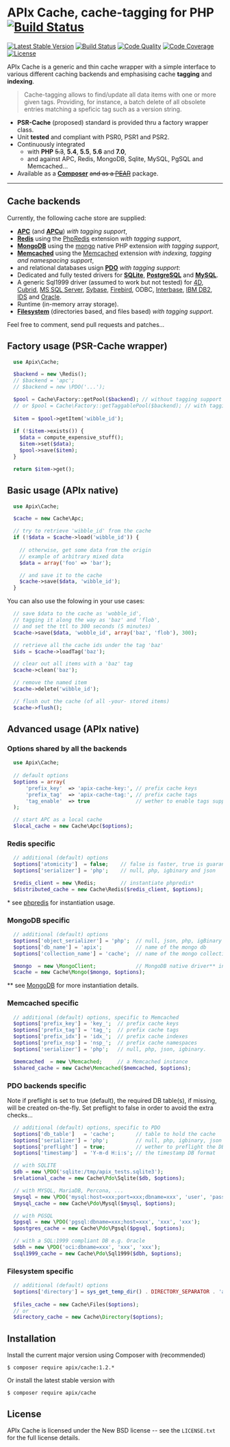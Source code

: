 APIx Cache, cache-tagging for PHP [![Build Status](https://travis-ci.org/frqnck/apix-cache.png?branch=master)](https://travis-ci.org/frqnck/apix-cache)
================================
[![Latest Stable Version](https://poser.pugx.org/apix/cache/v/stable.svg)](https://packagist.org/packages/apix/cache)  [![Build Status](https://scrutinizer-ci.com/g/frqnck/apix-cache/badges/build.png?b=master)](https://scrutinizer-ci.com/g/frqnck/apix-cache/build-status/master)  [![Code Quality](https://scrutinizer-ci.com/g/frqnck/apix-cache/badges/quality-score.png?b=master)](https://scrutinizer-ci.com/g/frqnck/apix-cache/?branch=master)  [![Code Coverage](https://scrutinizer-ci.com/g/frqnck/apix-cache/badges/coverage.png?b=master)](https://scrutinizer-ci.com/g/frqnck/apix-cache/?branch=master)  [![License](https://poser.pugx.org/apix/cache/license.svg)](https://packagist.org/packages/apix/cache)

APIx Cache is a generic and thin cache wrapper with a simple interface to various different caching backends and emphasising cache **tagging** and **indexing**.

> Cache-tagging allows to find/update all data items with one or more given tags. Providing, for instance, a batch delete of all obsolete entries matching a speficic tag such as a version string.

* **PSR-Cache** (proposed) standard is provided thru a factory wrapper class.
* Unit **tested** and compliant with PSR0, PSR1 and PSR2.
* Continuously integrated
  * with **PHP** ~~5.3~~, **5.4**, **5.5**, **5.6** and **7.0**,
  * and against APC, Redis, MongoDB, Sqlite, MySQL, PgSQL and Memcached...
* Available as a **[Composer](https://packagist.org/packages/apix/cache)** ~~and as a [PEAR](http://pear.ouarz.net)~~ package.

---

Cache backends
--------------
Currently, the following cache store are supplied:

* **[APC](http://php.net/book.apc.php)** (and **[APCu](http://pecl.php.net/package/APCu)**) *with tagging support*,
* **[Redis](http://redis.io)** using the [PhpRedis](https://github.com/nicolasff/phpredis) extension *with tagging support*,
* **[MongoDB](http://www.mongodb.org/)** using the [mongo](http://php.net/book.mongo.php) native PHP extension *with tagging support*,
* **[Memcached](http://memcached.org/)** using the [Memcached](http://php.net/book.memcached.php) extension *with indexing, tagging and namespacing support*,
* and relational databases usign **[PDO](http://php.net/book.pdo.php)** *with tagging support*:
 * Dedicated and fully tested drivers for **[SQLite](http://www.sqlite.org)**, **[PostgreSQL](http://www.postgresql.org)** and **[MySQL](http://www.mysql.com)**.
 * A generic Sql1999 driver (assumed to work but not tested) for [4D](http://www.4d.com/), [Cubrid](http://www.cubrid.org), [MS SQL Server](http://www.microsoft.com/sqlserver/), [Sybase](http://www.sybase.com), [Firebird](http://www.firebirdsql.org), ODBC, [Interbase](http://www.embarcadero.com/products/interbase), [IBM DB2](www.ibm.com/software/data/db2/), [IDS](http://www-01.ibm.com/software/data/informix/) and [Oracle](http://www.oracle.com/database/).
* Runtime (in-memory array storage).
* **[Filesystem](#filesystem-specific)** (directories based, and files based) *with tagging support*.

Feel free to comment, send pull requests and patches...

Factory usage (PSR-Cache wrapper)
-------------

```php
  use Apix\Cache;

  $backend = new \Redis();
  // $backend = 'apc';
  // $backend = new \PDO('...');

  $pool = Cache\Factory::getPool($backend); // without tagging support
  // or $pool = Cache\Factory::getTaggablePool($backend); // with tagging!
  
  $item = $pool->getItem('wibble_id');
  
  if (!$item->exists()) {
    $data = compute_expensive_stuff();
    $item->set($data);
    $pool->save($item);
  }

  return $item->get();
```

Basic usage (APIx native)
-----------

```php
  use Apix\Cache;

  $cache = new Cache\Apc;

  // try to retrieve 'wibble_id' from the cache
  if (!$data = $cache->load('wibble_id')) {
    
    // otherwise, get some data from the origin
    // example of arbitrary mixed data
    $data = array('foo' => 'bar');

    // and save it to the cache
    $cache->save($data, 'wibble_id');
  }
```
You can also use the folowing in your use cases: 
```php
  // save $data to the cache as 'wobble_id',
  // tagging it along the way as 'baz' and 'flob',
  // and set the ttl to 300 seconds (5 minutes)
  $cache->save($data, 'wobble_id', array('baz', 'flob'), 300);

  // retrieve all the cache ids under the tag 'baz'
  $ids = $cache->loadTag('baz');

  // clear out all items with a 'baz' tag
  $cache->clean('baz');

  // remove the named item
  $cache->delete('wibble_id');

  // flush out the cache (of all -your- stored items)
  $cache->flush();
```

Advanced usage (APIx native)
--------------
###  Options shared by all the backends
```php
  use Apix\Cache;
  
  // default options
  $options = array(
      'prefix_key'  => 'apix-cache-key:', // prefix cache keys
      'prefix_tag'  => 'apix-cache-tag:', // prefix cache tags
      'tag_enable'  => true               // wether to enable tags support
  );

  // start APC as a local cache
  $local_cache = new Cache\Apc($options);
```
### Redis specific
```php
  // additional (default) options
  $options['atomicity']  = false;    // false is faster, true is guaranteed
  $options['serializer'] = 'php';    // null, php, igbinary and json

  $redis_client = new \Redis;        // instantiate phpredis*
  $distributed_cache = new Cache\Redis($redis_client, $options);
```
\* see [phpredis](https://github.com/nicolasff/phpredis) for instantiation usage.

### MongoDB specific 
```php
  // additional (default) options
  $options['object_serializer'] = 'php';  // null, json, php, igBinary
  $options['db_name'] = 'apix';           // name of the mongo db
  $options['collection_name'] = 'cache';  // name of the mongo collection

  $mongo  = new \MongoClient;             // MongoDB native driver** instance
  $cache = new Cache\Mongo($mongo, $options);
```
\*\* see [MongoDB](http://php.net/manual/en/book.mongo.php) for more instantiation details.

### Memcached specific
```php
  // additional (default) options, specific to Memcached
  $options['prefix_key'] = 'key_';  // prefix cache keys
  $options['prefix_tag'] = 'tag_';  // prefix cache tags
  $options['prefix_idx'] = 'idx_';  // prefix cache indexes
  $options['prefix_nsp'] = 'nsp_';  // prefix cache namespaces
  $options['serializer'] = 'php';   // null, php, json, igbinary.

  $memcached  = new \Memcached;     // a Memcached instance
  $shared_cache = new Cache\Memcached($memcached, $options);
```
### PDO backends specific

Note if preflight is set to true (default), the required DB table(s), if missing, will be created on-the-fly. Set preflight to false in order to avoid the extra checks... 

```php
  // additional (default) options, specific to PDO
  $options['db_table']   = 'cache';       // table to hold the cache
  $options['serializer'] = 'php';         // null, php, igbinary, json
  $options['preflight']  = true;          // wether to preflight the DB
  $options['timestamp']  = 'Y-m-d H:i:s'; // the timestamp DB format

  // with SQLITE
  $db = new \PDO('sqlite:/tmp/apix_tests.sqlite3');
  $relational_cache = new Cache\Pdo\Sqlite($db, $options);

  // with MYSQL, MariaDB, Percona, ...
  $mysql = new \PDO('mysql:host=xxx;port=xxx;dbname=xxx', 'user', 'pass');
  $mysql_cache = new Cache\Pdo\Mysql($mysql, $options);

  // with PGSQL
  $pgsql = new \PDO('pgsql:dbname=xxx;host=xxx', 'xxx', 'xxx');
  $postgres_cache = new Cache\Pdo\Pgsql($pgsql, $options);

  // with a SQL:1999 compliant DB e.g. Oracle
  $dbh = new \PDO('oci:dbname=xxx', 'xxx', 'xxx');
  $sql1999_cache = new Cache\Pdo\Sql1999($dbh, $options);
```

### Filesystem specific
```php
  // additional (default) options
  $options['directory'] = sys_get_temp_dir() . DIRECTORY_SEPARATOR . 'apix-cache';
  
  $files_cache = new Cache\Files($options);
  // or
  $directory_cache = new Cache\Directory($options);
```

Installation
------------------------

Install the current major version using Composer with (recommended)
```
$ composer require apix/cache:1.2.*
```

Or install the latest stable version with
```
$ composer require apix/cache
```

License
-------
APIx Cache is licensed under the New BSD license -- see the `LICENSE.txt` for the full license details.
